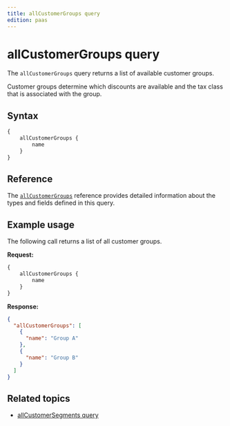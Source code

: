 ```yaml
---
title: allCustomerGroups query
edition: paas
---
```


# allCustomerGroups query

The `allCustomerGroups` query returns a list of available customer groups.

Customer groups determine which discounts are available and the tax class that is associated with the group.

## Syntax

```graphql
{
    allCustomerGroups {
        name
    }
}
```

## Reference

The [`allCustomerGroups`](https://developer.adobe.com/commerce/webapi/graphql-api/index.html#query-allCustomerGroups) reference provides detailed information about the types and fields defined in this query.

## Example usage

The following call returns a list of all customer groups.

**Request:**

```graphql
{
    allCustomerGroups {
        name
    }
}
```

**Response:**

```json
{
  "allCustomerGroups": [
    {
      "name": "Group A"
    },
    {
      "name": "Group B"
    }
  ]
}
```

## Related topics

*  [allCustomerSegments query](all-segments.md)
